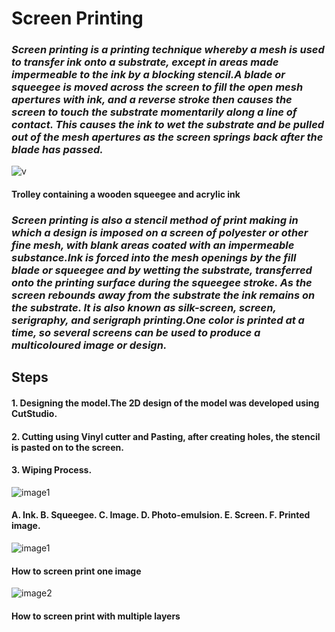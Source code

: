 #                     Screen Printing


### _Screen printing is a printing technique whereby a mesh is used to transfer ink onto a substrate, except in areas made impermeable to the ink by a blocking stencil.A blade or squeegee is moved across the screen to fill the open mesh apertures with ink, and a reverse stroke then causes the screen to touch the substrate momentarily along a line of contact. This causes the ink to wet the substrate and be pulled out of the mesh apertures as the screen springs back after the blade has passed._


  ![v](https://upload.wikimedia.org/wikipedia/commons/thumb/d/d2/Squeegee_and_ink_for_screen_printing.jpg/220px-Squeegee_and_ink_for_screen_printing.jpg) 

#### Trolley containing a wooden squeegee and acrylic ink

### _Screen printing is also a stencil method of print making in which a design is imposed on a screen of polyester or other fine mesh, with blank areas coated with an impermeable substance.Ink is forced into the mesh openings by the fill blade or squeegee and by wetting the substrate, transferred onto the printing surface during the squeegee stroke. As the screen rebounds away from the substrate the ink remains on the substrate. It is also known as silk-screen, screen, serigraphy, and serigraph printing.One color is printed at a time, so several screens can be used to produce a multicoloured image or design._

## Steps




####  1. Designing the model.The 2D design of the model was developed using CutStudio.
    
####  2. Cutting using Vinyl cutter and Pasting, after creating holes, the stencil is pasted on to the screen.
  
####  3. Wiping Process.




 ![image1](https://upload.wikimedia.org/wikipedia/commons/thumb/a/a8/Silketrykk.svg/220px-Silketrykk.svg.png) 
 
 #### A. Ink. B. Squeegee. C. Image. D. Photo-emulsion. E. Screen. F. Printed image.




 ![image1](https://upload.wikimedia.org/wikipedia/commons/thumb/8/85/ScreenPrinting500px.gif/220px-ScreenPrinting500px.gif)
 
####  How to screen print one image 



 ![image2](https://upload.wikimedia.org/wikipedia/commons/thumb/3/38/ScreenPrintingColors500px.gif/220px-ScreenPrintingColors500px.gif) 

#### How to screen print with multiple layers 

